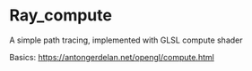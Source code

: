 # Ray_compute
A simple path tracing, implemented with GLSL compute shader

Basics: https://antongerdelan.net/opengl/compute.html
